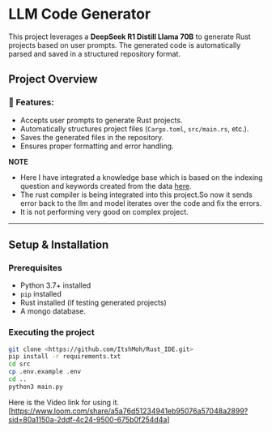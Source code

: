 # LLM Code Generator 

This project leverages a **DeepSeek R1 Distill Llama 70B** to generate Rust projects based on user prompts. The generated code is automatically parsed and saved in a structured repository format.

##  Project Overview

### 🔹 Features:
- Accepts user prompts to generate Rust projects.
- Automatically structures project files (`Cargo.toml`, `src/main.rs`, etc.).
- Saves the generated files in the repository.
- Ensures proper formatting and error handling.

**NOTE**
- Here I have integrated a knowledge base which is based on the indexing question and keywords created from the data [here](https://huggingface.co/datasets/gaianet/learn-rust).
- The rust compiler is being integrated into this project.So now it sends error back to the llm and model iterates over the code and fix the errors.
- It is not performing very good on complex project.
---

## Setup & Installation

###  Prerequisites
- Python 3.7+ installed
- `pip` installed
- Rust installed (if testing generated projects)
- A mongo database.

### Executing the project
```sh
git clone <https://github.com/ItshMoh/Rust_IDE.git>
pip install -r requirements.txt
cd src
cp .env.example .env
cd ..
python3 main.py

```
Here is the Video link for using it. [https://www.loom.com/share/a5a76d51234941eb95076a57048a2899?sid=80a1150a-2ddf-4c24-9500-675b0f254d4a]

